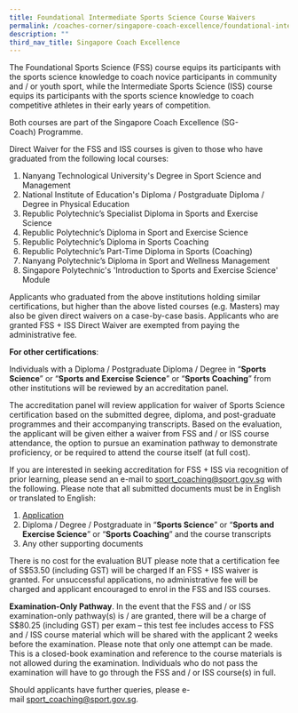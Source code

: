 ```yaml
---
title: Foundational Intermediate Sports Science Course Waivers
permalink: /coaches-corner/singapore-coach-excellence/foundational-intermediate-sports-science-course-waivers/
description: ""
third_nav_title: Singapore Coach Excellence
---
```

The Foundational Sports Science (FSS) course equips its participants with the sports science knowledge to coach novice participants in community and / or youth sport, while the Intermediate Sports Science (ISS) course equips its participants with the sports science knowledge to coach competitive athletes in their early years of competition.

Both courses are part of the Singapore Coach Excellence (SG-Coach) Programme.

Direct Waiver for the FSS and ISS courses is given to those who have graduated from the following local courses:

1. Nanyang Technological University's Degree in Sport Science and Management
2. National Institute of Education's Diploma / Postgraduate Diploma / Degree in Physical Education
3. Republic Polytechnic’s Specialist Diploma in Sports and Exercise Science
4. Republic Polytechnic’s Diploma in Sport and Exercise Science
5. Republic Polytechnic’s Diploma in Sports Coaching
6. Republic Polytechnic’s Part-Time Diploma in Sports (Coaching)
7. Nanyang Polytechnic’s Diploma in Sport and Wellness Management
8. Singapore Polytechnic's 'Introduction to Sports and Exercise Science' Module

Applicants who graduated from the above institutions holding similar certifications, but higher than the above listed courses (e.g. Masters) may also be given direct waivers on a case-by-case basis. Applicants who are granted FSS + ISS Direct Waiver are exempted from paying the administrative fee.

**For other certifications**:

Individuals with a Diploma / Postgraduate Diploma / Degree in “**Sports Science**” or “**Sports and Exercise Science**” or “**Sports Coaching**” from other institutions will be reviewed by an accreditation panel.

The accreditation panel will review application for waiver of Sports Science certification based on the submitted degree, diploma, and post-graduate programmes and their accompanying transcripts. Based on the evaluation, the applicant will be given either a waiver from FSS and / or ISS course attendance, the option to pursue an examination pathway to demonstrate proficiency, or be required to attend the course itself (at full cost).

If you are interested in seeking accreditation for FSS + ISS via recognition of prior learning, please send an e-mail to [sport\_coaching@sport.gov.sg](mailto:sport_coaching@sport.gov.sg) with the following. Please note that all submitted documents must be in English or translated to English:

1. [Application](/files/Support/Coaches'%20Corner/Singapore%20Coach%20Excellence/FSS%20ISS%20and%20SGCoach%20Theory%20Accreditation%20Application%20Form.pdf)
2. Diploma / Degree / Postgraduate in “**Sports Science**” or “**Sports and Exercise Science**” or “**Sports Coaching**” and the course transcripts
3. Any other supporting documents

There is no cost for the evaluation BUT please note that a certification fee of S$53.50 (including GST) will be charged If an FSS + ISS waiver is granted. For unsuccessful applications, no administrative fee will be charged and applicant encouraged to enrol in the FSS and ISS courses.

**Examination-Only Pathway**. In the event that the FSS and / or ISS examination-only pathway(s) is / are granted, there will be a charge of S$80.25 (including GST) per exam – this test fee includes access to FSS and / ISS course material which will be shared with the applicant 2 weeks before the examination. Please note that only one attempt can be made. This is a closed-book examination and reference to the course materials is not allowed during the examination. Individuals who do not pass the examination will have to go through the FSS and / or ISS course(s) in full.

Should applicants have further queries, please e-mail [sport_coaching@sport.gov.sg](mailto:sport_coaching@sport.gov.sg).